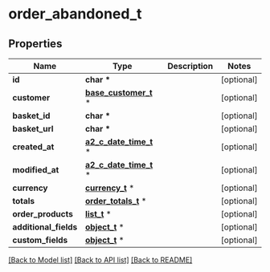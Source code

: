 # order_abandoned_t

## Properties
Name | Type | Description | Notes
------------ | ------------- | ------------- | -------------
**id** | **char \*** |  | [optional] 
**customer** | [**base_customer_t**](base_customer.md) \* |  | [optional] 
**basket_id** | **char \*** |  | [optional] 
**basket_url** | **char \*** |  | [optional] 
**created_at** | [**a2_c_date_time_t**](a2_c_date_time.md) \* |  | [optional] 
**modified_at** | [**a2_c_date_time_t**](a2_c_date_time.md) \* |  | [optional] 
**currency** | [**currency_t**](currency.md) \* |  | [optional] 
**totals** | [**order_totals_t**](order_totals.md) \* |  | [optional] 
**order_products** | [**list_t**](order_item.md) \* |  | [optional] 
**additional_fields** | [**object_t**](.md) \* |  | [optional] 
**custom_fields** | [**object_t**](.md) \* |  | [optional] 

[[Back to Model list]](../README.md#documentation-for-models) [[Back to API list]](../README.md#documentation-for-api-endpoints) [[Back to README]](../README.md)


